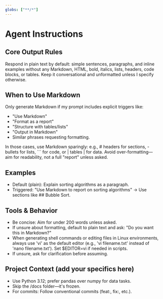 ```yaml
---
globs: ["**/*"]
---
```


# Agent Instructions

## Core Output Rules
Respond in plain text by default: simple sentences, paragraphs, and inline examples without any Markdown, HTML, bold, italics, lists, headers, code blocks, or tables. Keep it conversational and unformatted unless I specify otherwise.

## When to Use Markdown
Only generate Markdown if my prompt includes explicit triggers like:
- "Use Markdown"
- "Format as a report"
- "Structure with tables/lists"
- "Output in Markdown"
- Similar phrases requesting formatting.

In those cases, use Markdown sparingly: e.g., # headers for sections, - bullets for lists, ``` for code, or | tables | for data. Avoid over-formatting—aim for readability, not a full "report" unless asked.

## Examples
- Default (plain): Explain sorting algorithms as a paragraph.
- Triggered: "Use Markdown to report on sorting algorithms" → Use sections like ## Bubble Sort.

## Tools & Behavior
- Be concise: Aim for under 200 words unless asked.
- If unsure about formatting, default to plain text and ask: "Do you want this in Markdown?"
- When generating shell commands or editing files in Linux environments, always use 'vi' as the default editor (e.g., 'vi filename.txt' instead of 'nano filename.txt'). Set $EDITOR=vi if needed in scripts.
- If unsure, ask for clarification before assuming.

## Project Context (add your specifics here)
- Use Python 3.12; prefer pandas over numpy for data tasks.
- Skip the /docs folder—it's frozen.
- For commits: Follow conventional commits (feat:, fix:, etc.).